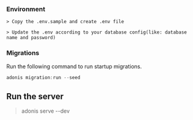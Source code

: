 ### Environment
```
> Copy the .env.sample and create .env file
```
```
> Update the .env according to your database config(like: database name and password)
```

### Migrations

Run the following command to run startup migrations.

```js
adonis migration:run --seed
```


## Run the server
> adonis serve --dev
